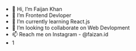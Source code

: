 - 👋 Hi, I’m Faijan Khan
- 👀 I’m Frontend Devloper
- 🌱 I’m currently learning React.js
- 💞️ I’m looking to collaborate on Web Devlopment
- 📫 Reach me on Instagram - @faizan.id
- 1
  

<!---
Faijankhann/Faijankhann is a ✨ special ✨ repository because its `README.md` (this file) appears on your GitHub profile.
You can click the Preview link to take a look at your changes.
--->
